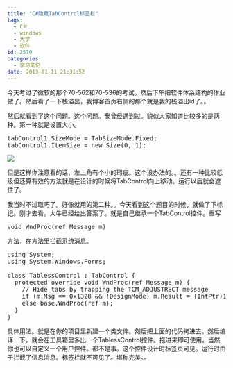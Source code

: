 ```yaml
---
title: "C#隐藏TabControl标签栏"
tags:
  - C＃
  - windows
  - 大学
  - 软件
id: 2570
categories:
  - 学习笔记
date: 2013-01-11 21:31:52
---
```


今天考过了微软的那个70-562和70-536的考试。然后下午把软件体系结构的作业做了。然后看了一下栈溢出，我博客首页右侧的那个就是我的栈溢出id了。。

然后就看到了这个问题。这个问题。我曾经遇到过。貌似大家知道比较多的是两种。第一种就是设置大小。
<pre class="lang:default decode:true">tabControl1.SizeMode = TabSizeMode.Fixed;
tabControl1.ItemSize = new Size(0, 1);</pre>
[![](/images/3070c473ca2d01dd23741af3e13d2f4328b9d89d.jpg)](http://leaverimage.b0.upaiyun.com/31378_o.jpg)

但是这样你注意看的话，左上角有个小的瑕疵。这个没办法的。。还有一种比较低级但还算有效的方法就是在设计的时候将TabControl向上移动。运行以后就会遮住了。

我当时不过取巧了。好像就用的第二种。。今天看到这个题目的时候，就做了下标记。刚才去看。大牛已经给出答案了。就是自己继承一个TabControl控件。重写
<pre>void WndProc(ref Message m)</pre>
方法，在方法里拦截系统消息。
<pre class="lang:default decode:true">using System;
using System.Windows.Forms;

class TablessControl : TabControl {
  protected override void WndProc(ref Message m) {
    // Hide tabs by trapping the TCM_ADJUSTRECT message
    if (m.Msg == 0x1328 &amp;&amp; !DesignMode) m.Result = (IntPtr)1;
    else base.WndProc(ref m);
  }
}</pre>
具体用法。就是在你的项目里新建一个类文件。然后把上面的代码拷进去。然后编译一下。就会在工具箱里多出一个TablessControl控件。拖进来即可使用。当然你也可以自定义一个用户控件。都不是事。这个控件设计时标签页可见。运行时由于拦截了信息消息。标签栏就不可见了。堪称完美。。